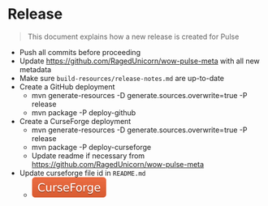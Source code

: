 # Release

> This document explains how a new release is created for Pulse

* Push all commits before proceeding
* Update https://github.com/RagedUnicorn/wow-pulse-meta with all new metadata
* Make sure `build-resources/release-notes.md` are up-to-date
* Create a GitHub deployment
  * mvn generate-resources -D generate.sources.overwrite=true -P release
  * mvn package -P deploy-github
* Create a CurseForge deployment
  * mvn generate-resources -D generate.sources.overwrite=true -P release
  * mvn package -P deploy-curseforge
  * Update readme if necessary from https://github.com/RagedUnicorn/wow-pulse-meta
* Update curseforge file id in `README.md`
  * [![](docs/curseforge.svg)](https://curseforge.overwolf.com/?addonId=[addon-id]&fileId=[file-id])
